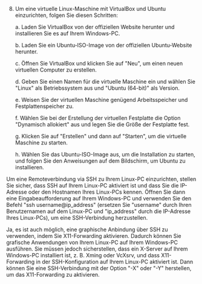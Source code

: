 8. Um eine virtuelle Linux-Maschine mit VirtualBox und Ubuntu einzurichten, folgen Sie diesen Schritten:

   a. Laden Sie VirtualBox von der offiziellen Website herunter und installieren Sie es auf Ihrem Windows-PC.
   
   b. Laden Sie ein Ubuntu-ISO-Image von der offiziellen Ubuntu-Website herunter.
   
   c. Öffnen Sie VirtualBox und klicken Sie auf "Neu", um einen neuen virtuellen Computer zu erstellen.
   
   d. Geben Sie einen Namen für die virtuelle Maschine ein und wählen Sie "Linux" als Betriebssystem aus und "Ubuntu (64-bit)" als Version.
   
   e. Weisen Sie der virtuellen Maschine genügend Arbeitsspeicher und Festplattenspeicher zu.
   
   f. Wählen Sie bei der Erstellung der virtuellen Festplatte die Option "Dynamisch allokiert" aus und legen Sie die Größe der Festplatte fest.
   
   g. Klicken Sie auf "Erstellen" und dann auf "Starten", um die virtuelle Maschine zu starten.
   
   h. Wählen Sie das Ubuntu-ISO-Image aus, um die Installation zu starten, und folgen Sie den Anweisungen auf dem Bildschirm, um Ubuntu zu installieren.

Um eine Remoteverbindung via SSH zu Ihrem Linux-PC einzurichten, stellen Sie sicher, dass SSH auf Ihrem Linux-PC aktiviert ist und dass Sie die IP-Adresse oder den Hostnamen Ihres Linux-PCs kennen. Öffnen Sie dann eine Eingabeaufforderung auf Ihrem Windows-PC und verwenden Sie den Befehl "ssh username@ip_address" (ersetzen Sie "username" durch Ihren Benutzernamen auf dem Linux-PC und "ip_address" durch die IP-Adresse Ihres Linux-PCs), um eine SSH-Verbindung herzustellen.

Ja, es ist auch möglich, eine graphische Anbindung über SSH zu verwenden, indem Sie X11-Forwarding aktivieren. Dadurch können Sie grafische Anwendungen von Ihrem Linux-PC auf Ihrem Windows-PC ausführen. Sie müssen jedoch sicherstellen, dass ein X-Server auf Ihrem Windows-PC installiert ist, z. B. Xming oder VcXsrv, und dass X11-Forwarding in der SSH-Konfiguration auf Ihrem Linux-PC aktiviert ist. Dann können Sie eine SSH-Verbindung mit der Option "-X" oder "-Y" herstellen, um das X11-Forwarding zu aktivieren.